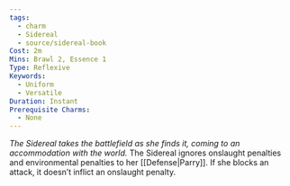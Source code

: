 ```yaml
---
tags:
  - charm
  - Sidereal
  - source/sidereal-book
Cost: 2m
Mins: Brawl 2, Essence 1
Type: Reflexive
Keywords:
  - Uniform
  - Versatile
Duration: Instant
Prerequisite Charms:
  - None
---
```

*The Sidereal takes the battlefield as she finds it, coming to an accommodation with the world.*
The Sidereal ignores onslaught penalties and environmental penalties to her [[Defense|Parry]]. If she blocks an attack, it doesn’t inflict an onslaught penalty.